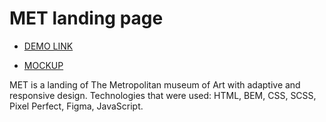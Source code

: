 # MET landing page

- [DEMO LINK](https://oleksandra-shevchenko.github.io/layout_miami/) 

- [MOCKUP](https://www.figma.com/file/lSR1m42L9YwzQwzzxKwHpw/THE-MET)  

MET is a landing of The Metropolitan museum of Art with adaptive and responsive design.
Technologies that were used: HTML, BEM, CSS, SCSS, Pixel Perfect, Figma, JavaScript.
```
